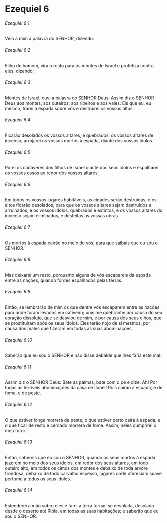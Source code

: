 # Ezequiel 6

###### Ezequiel 6:1

Veio a mim a palavra do SENHOR, dizendo:

###### Ezequiel 6:2

Filho do homem, vira o rosto para os montes de Israel e profetiza contra eles, dizendo:

###### Ezequiel 6:3

Montes de Israel, ouvi a palavra do SENHOR Deus: Assim diz o SENHOR Deus aos montes, aos outeiros, aos ribeiros e aos vales: Eis que eu, eu mesmo, trarei a espada sobre vós e destruirei os vossos altos.

###### Ezequiel 6:4

Ficarão desolados os vossos altares, e quebrados, os vossos altares de incenso; arrojarei os vossos mortos à espada, diante dos vossos ídolos.

###### Ezequiel 6:5

Porei os cadáveres dos filhos de Israel diante dos seus ídolos e espalharei os vossos ossos ao redor dos vossos altares.

###### Ezequiel 6:6

Em todos os vossos lugares habitáveis, as cidades serão destruídas, e os altos ficarão desolados, para que os vossos altares sejam destruídos e arruinados, e os vossos ídolos, quebrados e extintos, e os vossos altares do incenso sejam eliminados, e desfeitas as vossas obras.

###### Ezequiel 6:7

Os mortos à espada cairão no meio de vós, para que saibais que eu sou o SENHOR.

###### Ezequiel 6:8

Mas deixarei um resto, porquanto alguns de vós escapareis da espada entre as nações, quando fordes espalhados pelas terras.

###### Ezequiel 6:9

Então, se lembrarão de mim os que dentre vós escaparem entre as nações para onde foram levados em cativeiro; pois me quebrantei por causa do seu coração dissoluto, que se desviou de mim, e por causa dos seus olhos, que se prostituíram após os seus ídolos. Eles terão nojo de si mesmos, por causa dos males que fizeram em todas as suas abominações.

###### Ezequiel 6:10

Saberão que eu sou o SENHOR e não disse debalde que lhes faria este mal.

###### Ezequiel 6:11

Assim diz o SENHOR Deus: Bate as palmas, bate com o pé e dize: Ah! Por todas as terríveis abominações da casa de Israel! Pois cairão à espada, e de fome, e de peste.

###### Ezequiel 6:12

O que estiver longe morrerá de peste; o que estiver perto cairá à espada; e o que ficar de resto e cercado morrerá de fome. Assim, neles cumprirei o meu furor.

###### Ezequiel 6:13

Então, sabereis que eu sou o SENHOR, quando os seus mortos à espada jazerem no meio dos seus ídolos, em redor dos seus altares, em todo outeiro alto, em todos os cimos dos montes e debaixo de toda árvore frondosa, debaixo de todo carvalho espesso, lugares onde ofereciam suave perfume a todos os seus ídolos.

###### Ezequiel 6:14

Estenderei a mão sobre eles e farei a terra tornar-se desolada, desolada desde o deserto até Ribla, em todas as suas habitações; e saberão que eu sou o SENHOR.

